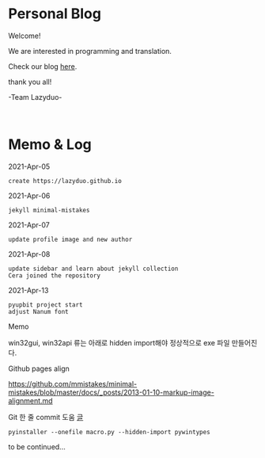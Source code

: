 # Personal Blog

Welcome!

We are interested in programming and translation.

Check our blog [here](https://lazyduo.github.io/).

thank you all!

-Team Lazyduo-

<br>

# Memo & Log
2021-Apr-05

    create https://lazyduo.github.io

2021-Apr-06

    jekyll minimal-mistakes
    
2021-Apr-07

    update profile image and new author
    
2021-Apr-08

    update sidebar and learn about jekyll collection
    Cera joined the repository
    
2021-Apr-13

    pyupbit project start
    adjust Nanum font
    
Memo

win32gui, win32api 류는 아래로 hidden import해야 정상적으로 exe 파일 만들어진다.

Github pages align

https://github.com/mmistakes/minimal-mistakes/blob/master/docs/_posts/2013-01-10-markup-image-alignment.md

Git 한 줄 commit 도움 [글](https://blog.ull.im/engineering/2019/03/10/logs-on-git.html)

    pyinstaller --onefile macro.py --hidden-import pywintypes
    
to be continued...
